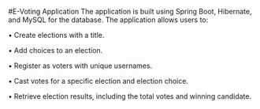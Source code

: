 #E-Voting Application
The application is built using Spring Boot, Hibernate, and MySQL for the database. 
The application allows users to:

 • Create elections with a title.

 • Add choices to an election.

 • Register as voters with unique usernames.

 • Cast votes for a specific election and election choice.

 • Retrieve election results, including the total votes and winning candidate.
